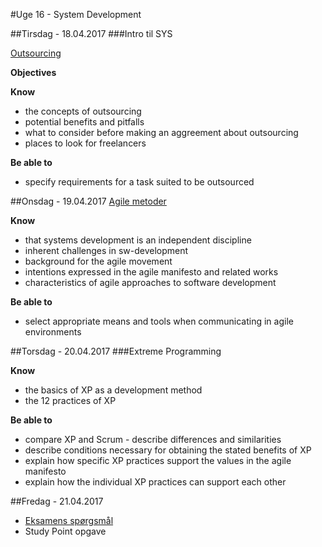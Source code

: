 #Uge 16 - System Development

##Tirsdag - 18.04.2017
###Intro til SYS

[Outsourcing](https://github.com/CphBusCosSem3/week11-System_Development/blob/master/Outsourcing.md)

**Objectives**

**Know**
- the concepts of outsourcing
- potential benefits and pitfalls
- what to consider before making an aggreement about outsourcing
- places to look for freelancers

**Be able to**
- specify requirements for a task suited to be outsourced


##Onsdag - 19.04.2017
[Agile metoder](https://github.com/CphBusCosSem3/week11-System_Development/blob/master/Agile_metoder.md)

**Know**
- that systems development is an independent discipline
- inherent challenges in sw-development
- background for the agile movement
- intentions expressed in the agile manifesto and related works
- characteristics of agile approaches to software development

**Be able to**
- select appropriate means and tools when communicating in agile environments

##Torsdag - 20.04.2017
###Extreme Programming

**Know**
- the basics of XP as a development method
- the 12 practices of XP

**Be able to**
- compare XP and Scrum - describe differences and similarities
- describe conditions necessary for obtaining the stated benefits of XP
- explain how specific XP practices support the values in the agile manifesto
- explain how the individual XP practices can support each other


##Fredag - 21.04.2017
* [Eksamens spørgsmål](https://github.com/CphBusCosSem3/week11-System_Development/blob/master/Excam_Questions_week_1.pdf)
* Study Point opgave
